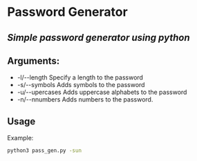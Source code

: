 # Password Generator
## _Simple password generator using python_

## Arguments:
- -l/--length Specify a length to the password
- -s/--symbols Adds symbols to the password
- -u/--upercases Adds uppercase alphabets to the password
- -n/--nnumbers Adds numbers to the password.

## Usage
Example:
```sh
python3 pass_gen.py -sun
```
